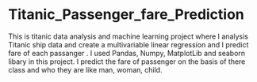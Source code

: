 # Titanic_Passenger_fare_Prediction
This is titanic data analysis and machine learning project where I analysis Titanic ship data and create a multivariable linear regression and I predict fare of each passanger .
I used Pandas, Numpy, MatplotLib and seaborn libary in this project. 
I predict the fare of passenger on the basis of there class and who they are like man, woman, child.
